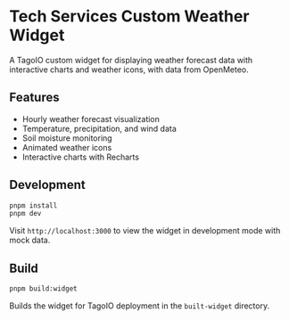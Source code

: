 # Tech Services Custom Weather Widget

A TagoIO custom widget for displaying weather forecast data with interactive charts and weather icons, with data from OpenMeteo.

## Features

- Hourly weather forecast visualization
- Temperature, precipitation, and wind data
- Soil moisture monitoring
- Animated weather icons
- Interactive charts with Recharts

## Development

```bash
pnpm install
pnpm dev
```

Visit `http://localhost:3000` to view the widget in development mode with mock data.

## Build

```bash
pnpm build:widget
```

Builds the widget for TagoIO deployment in the `built-widget` directory.